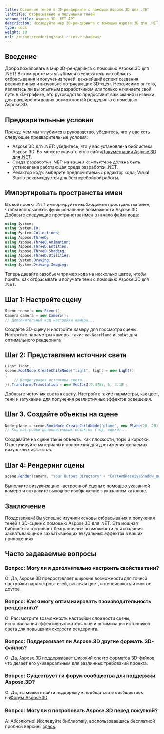 ```yaml
---
title: Освоение теней в 3D-рендеринге с помощью Aspose.3D для .NET
linktitle: Отбрасывание и получение теней
second_title: Aspose.3D .NET API
description: Исследуйте мир 3D-рендеринга с помощью Aspose.3D для .NET. Отбрасывайте и получайте тени без особых усилий. Загрузите бесплатную пробную версию прямо сейчас!
type: docs
weight: 10
url: /ru/net/rendering/cast-receive-shadows/
---
```

## Введение
Добро пожаловать в мир 3D-рендеринга с помощью Aspose.3D для .NET! В этом уроке мы углубимся в увлекательную область отбрасывания и получения теней, важнейший аспект создания реалистичных и визуально потрясающих 3D-сцен. Независимо от того, являетесь ли вы опытным разработчиком или только начинаете свой путь в 3D-графике, это руководство предоставит вам знания и навыки для расширения ваших возможностей рендеринга с помощью Aspose.3D.
## Предварительные условия
Прежде чем мы углубимся в руководство, убедитесь, что у вас есть следующие предварительные условия:
-  Aspose.3D для .NET: убедитесь, что у вас установлена библиотека Aspose.3D. Вы можете скачать его с сайта[Документация Aspose.3D для .NET](https://reference.aspose.com/3d/net/).
- Среда разработки .NET: на вашем компьютере должна быть установлена работающая среда разработки .NET.
- Редактор кода: выберите предпочитаемый редактор кода; Visual Studio рекомендуется для бесперебойной работы.
## Импортировать пространства имен
В свой проект .NET импортируйте необходимые пространства имен, чтобы использовать функциональные возможности Aspose.3D. Добавьте следующие пространства имен в начало файла кода:
```csharp
using System;
using System.IO;
using System.Collections;
using Aspose.ThreeD;
using Aspose.ThreeD.Animation;
using Aspose.ThreeD.Entities;
using Aspose.ThreeD.Shading;
using Aspose.ThreeD.Utilities;
using System.Drawing;
using System.Drawing.Imaging;
```
Теперь давайте разобьем пример кода на несколько шагов, чтобы понять, как отбрасывать и получать тени с помощью Aspose.3D для .NET.
## Шаг 1: Настройте сцену
```csharp
Scene scene = new Scene();
Camera camera = new Camera();
// Дополнительный код настройки камеры...
```
 Создайте 3D-сцену и настройте камеру для просмотра сцены. Настройте параметры камеры, такие как`NearPlane` и`LookAt` для оптимального рендеринга.
## Шаг 2: Представляем источник света
```csharp
Light light;
scene.RootNode.CreateChildNode("light", light = new Light()
{
    // Конфигурация источника света...
}).Transform.Translation = new Vector3(9.4785, 5, 3.18);
```
Добавьте источник света в сцену. Настройте такие параметры, как цвет, тени и затухание, для получения реалистичных эффектов освещения.
## Шаг 3. Создайте объекты на сцене
```csharp
Node plane = scene.RootNode.CreateChildNode("plane", new Plane(20, 20));
// Код настройки дополнительных объектов (тор, ящики)...
```
Создавайте на сцене такие объекты, как плоскости, торы и коробки. Отрегулируйте материалы и положения для достижения желаемых визуальных эффектов.
## Шаг 4: Рендеринг сцены
```csharp
scene.Render(camera, "Your Output Directory" + "CastAndReceiveShadow_out.png", new Size(1024, 1024), ImageFormat.Png, opt);
```
Выполните визуализацию настроенной сцены с помощью указанной камеры и сохраните выходное изображение в указанном каталоге.
## Заключение
Поздравляем! Вы успешно изучили основы отбрасывания и получения теней в 3D-сцене с помощью Aspose.3D для .NET. Эта мощная библиотека открывает безграничные возможности для создания захватывающих и захватывающих визуальных эффектов в ваших приложениях.
## Часто задаваемые вопросы
### Вопрос: Могу ли я дополнительно настроить свойства тени?
О: Да, Aspose.3D предоставляет широкие возможности для точной настройки параметров теней, включая цвет, интенсивность и многое другое.
### Вопрос: Как я могу оптимизировать производительность рендеринга?
О: Рассмотрите возможность настройки сложности сцены, использования эффективных материалов и оптимизации источников света для повышения скорости рендеринга.
### Вопрос: Поддерживает ли Aspose.3D другие форматы 3D-файлов?
О: Да, Aspose.3D поддерживает широкий спектр форматов 3D-файлов, что делает его универсальным для различных требований проекта.
### Вопрос: Существует ли форум сообщества для поддержки Aspose.3D?
 О: Да, вы можете найти поддержку и пообщаться с сообществом на[Форум Aspose.3D](https://forum.aspose.com/c/3d/18).
### Вопрос: Могу ли я попробовать Aspose.3D перед покупкой?
 А: Абсолютно! Исследуйте библиотеку, воспользовавшись бесплатной пробной версией.[здесь](https://releases.aspose.com/).